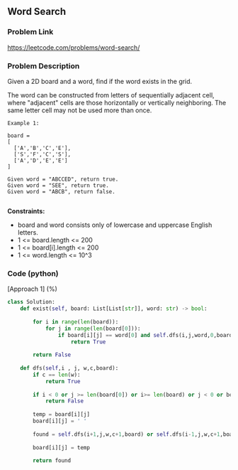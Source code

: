 ## Word Search

### Problem Link

https://leetcode.com/problems/word-search/

### Problem Description 

Given a 2D board and a word, find if the word exists in the grid.

The word can be constructed from letters of sequentially adjacent cell, where "adjacent" cells are those horizontally or vertically neighboring. The same letter cell may not be used more than once.

```
Example 1:

board =
[
  ['A','B','C','E'],
  ['S','F','C','S'],
  ['A','D','E','E']
]

Given word = "ABCCED", return true.
Given word = "SEE", return true.
Given word = "ABCB", return false.


```

**Constraints:**

* board and word consists only of lowercase and uppercase English letters.
* 1 <= board.length <= 200
* 1 <= board[i].length <= 200
* 1 <= word.length <= 10^3

### Code (python)

[Approach 1] (%) 

```python
class Solution:
    def exist(self, board: List[List[str]], word: str) -> bool:
        
        for i in range(len(board)):
            for j in range(len(board[0])):
                if board[i][j] == word[0] and self.dfs(i,j,word,0,board):
                    return True
                
        return False
        
    def dfs(self,i , j, w,c,board):
        if c == len(w):
            return True
        
        if i < 0 or j >= len(board[0]) or i>= len(board) or j < 0 or board[i][j] != w[c]:
            return False
        
        temp = board[i][j]
        board[i][j] = ' '
        
        found = self.dfs(i+1,j,w,c+1,board) or self.dfs(i-1,j,w,c+1,board) or self.dfs(i,j+1,w,c+1,board) or self.dfs(i,j-1,w,c+1,board)
 
        board[i][j] = temp
    
        return found
```